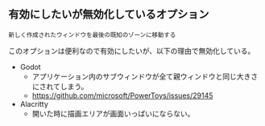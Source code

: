 ## 有効にしたいが無効化しているオプション

`新しく作成されたウィンドウを最後の既知のゾーンに移動する`

このオプションは便利なので有効にしたいが、以下の理由で無効化している。

- Godot
    - アプリケーション内のサブウィンドウが全て親ウィンドウと同じ大きさにされてしまう。
    - <https://github.com/microsoft/PowerToys/issues/29145>
- Alacritty
    - 開いた時に描画エリアが画面いっぱいにならない。
